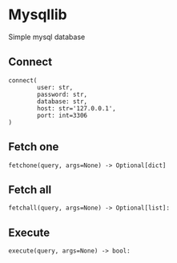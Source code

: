 # Mysqllib
Simple mysql database

## Connect
```text
connect(
        user: str,
        password: str,
        database: str,
        host: str='127.0.0.1',
        port: int=3306
)
```

## Fetch one
```text
fetchone(query, args=None) -> Optional[dict]
```

## Fetch all
```text
fetchall(query, args=None) -> Optional[list]:
```

## Execute
```text
execute(query, args=None) -> bool:
```